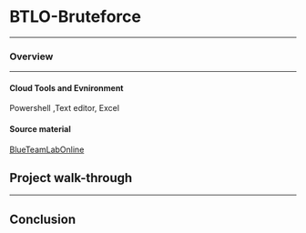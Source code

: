 # BTLO-Bruteforce

<hr>
<h3>Overview</h3>

<hr>

<h4>Cloud Tools and Evnironment</h4>
Powershell ,Text editor, Excel

<h4>Source material</h4>

[BlueTeamLabOnline](https://blueteamlabs.online/home)

<h2>Project walk-through</h2>
<hr>


<h2>Conclusion</h2>

